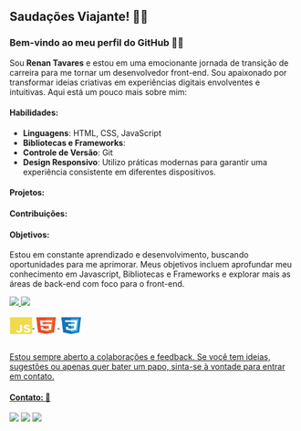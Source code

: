 ## Saudações Viajante! 🧑‍💻

### Bem-vindo ao meu perfil do GitHub 🖖🤓

Sou **Renan Tavares** e estou em uma emocionante jornada de transição de carreira para me tornar um desenvolvedor front-end. Sou apaixonado por transformar ideias criativas em experiências digitais envolventes e intuitivas. Aqui está um pouco mais sobre mim:

#### Habilidades:
- **Linguagens**: HTML, CSS, JavaScript
- **Bibliotecas e Frameworks**: 
- **Controle de Versão**: Git
- **Design Responsivo**: Utilizo práticas modernas para garantir uma experiência consistente em diferentes dispositivos.

#### Projetos:

#### Contribuições:

#### Objetivos: 

Estou em constante aprendizado e desenvolvimento, buscando oportunidades para me aprimorar. Meus objetivos incluem aprofundar meu conhecimento em Javascript, Bibliotecas e Frameworks e explorar mais as áreas de back-end com foco para o front-end.

 <div>
   <a href="https://github.com/RenanMTM">
   <img height="180em" src="https://github-readme-stats.vercel.app/api?username=RenanMTM&show_icons=true&theme=tokyonight&include_all_commits=true&count_private=true"/>
   <img height="180em" src="https://github-readme-stats.vercel.app/api/top-langs/?username=RenanMTM&layout=compact&langs_count=6&theme=tokyonight"/>
</div>
    
<div style="display: inline_block"><br>
  <img align="center" alt="Js" height="30" width="40" src="https://raw.githubusercontent.com/devicons/devicon/master/icons/javascript/javascript-plain.svg">
  <img align="center" alt="HTML" height="30" width="40" src="https://raw.githubusercontent.com/devicons/devicon/master/icons/html5/html5-original.svg">
  <img align="center" alt="CSS" height="30" width="40" src="https://raw.githubusercontent.com/devicons/devicon/master/icons/css3/css3-original.svg">
</div>
 
<br>

Estou sempre aberto a colaborações e feedback. Se você tem ideias, sugestões ou apenas quer bater um papo, sinta-se à vontade para entrar em contato. 

#### Contato: 🚀
 
<div> 
   <a href="https://www.instagram.com/renan_mtm/" target="_blank"><img src="https://img.shields.io/badge/-Instagram-%23E4405F?style=for-the-badge&logo=instagram&logoColor=white" target="_blank"></a>
  <a href = "mailto:renan.mtmarques@gmail.com"><img src="https://img.shields.io/badge/-Gmail-%23333?style=for-the-badge&logo=gmail&logoColor=white" target="_blank"></a>
  <a href="https://www.linkedin.com/in/renan-tavares-242882182/" target="_blank"><img src="https://img.shields.io/badge/-LinkedIn-%230077B5?style=for-the-badge&logo=linkedin&logoColor=white" target="_blank"></a>
</div>

